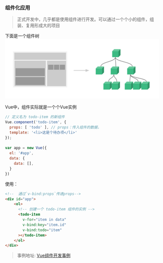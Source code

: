 ### 组件化应用

> 正式开发中，几乎都是使用组件进行开发。可以通过一个个小的组件，组装、复用形成大的项目

下面是一个组件树  
![组件树](../assert/imgs/components.png '组件树')

Vue中，组件实际就是一个个Vue实例
```javascript
// 定义名为 todo-item 的新组件
Vue.component('todo-item', {
  props: [ 'todo' ], // props：传入组件的数据，
  template: '<li>这是个待办项</li>'
});

var app = new Vue({
  el: '#app',
  data: {
    data: [],
  }
})
```
使用：
```html
<!--  通过`v-bind:props`传递props-->
<div id="app">
    <ol>
      <!-- 创建一个 todo-item 组件的实例 -->
      <todo-item 
        v-for="item in data"
        v-bind:key="item.id"
        v-bind:todo="item"
      ></todo-item>
    </ol>
</div>
```
> 事例地址: [Vue组件开发事例](https://github.com/jiaicon/vue-study/blob/develop/basic/组件.html)
  
<script>
  
</script>
